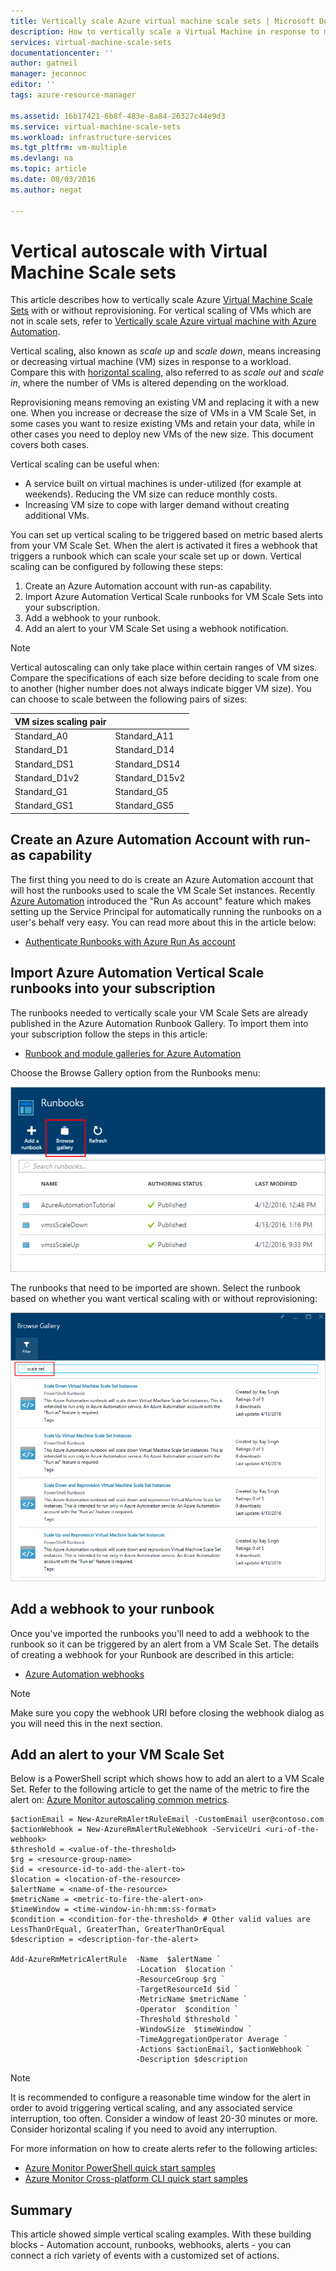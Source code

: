 ```yaml
---
title: Vertically scale Azure virtual machine scale sets | Microsoft Docs
description: How to vertically scale a Virtual Machine in response to monitoring alerts with Azure Automation
services: virtual-machine-scale-sets
documentationcenter: ''
author: gatneil
manager: jeconnoc
editor: ''
tags: azure-resource-manager

ms.assetid: 16b17421-6b8f-483e-8a84-26327c44e9d3
ms.service: virtual-machine-scale-sets
ms.workload: infrastructure-services
ms.tgt_pltfrm: vm-multiple
ms.devlang: na
ms.topic: article
ms.date: 08/03/2016
ms.author: negat

---
```

# Vertical autoscale with Virtual Machine Scale sets
This article describes how to vertically scale Azure [Virtual Machine Scale Sets](https://azure.microsoft.com/services/virtual-machine-scale-sets/) with or without reprovisioning. For vertical scaling of VMs which are not in scale sets, refer to [Vertically scale Azure virtual machine with Azure Automation](../virtual-machines/windows/vertical-scaling-automation.md?toc=%2fazure%2fvirtual-machines%2fwindows%2ftoc.json).

Vertical scaling, also known as *scale up* and *scale down*, means increasing or decreasing virtual machine (VM) sizes in response to a workload. Compare this with [horizontal scaling](virtual-machine-scale-sets-autoscale-overview.md), also referred to as *scale out* and *scale in*, where the number of VMs is altered depending on the workload.

Reprovisioning means removing an existing VM and replacing it with a new one. When you increase or decrease the size of VMs in a VM Scale Set, in some cases you want to resize existing VMs and retain your data, while in other cases you need to deploy new VMs of the new size. This document covers both cases.

Vertical scaling can be useful when:

* A service built on virtual machines is under-utilized (for example at weekends). Reducing the VM size can reduce monthly costs.
* Increasing VM size to cope with larger demand without creating additional VMs.

You can set up vertical scaling to be triggered based on metric based alerts from your VM Scale Set. When the alert is activated it fires a webhook that triggers a runbook which can scale your scale set up or down. Vertical scaling can be configured by following these steps:

1. Create an Azure Automation account with run-as capability.
2. Import Azure Automation Vertical Scale runbooks for VM Scale Sets into your subscription.
3. Add a webhook to your runbook.
4. Add an alert to your VM Scale Set using a webhook notification.

> [!NOTE]
> Vertical autoscaling can only take place within certain ranges of VM sizes. Compare the specifications of each size before deciding to scale from one to another (higher number does not always indicate bigger VM size). You can choose to scale between the following pairs of sizes:
> 
> | VM sizes scaling pair |  |
> | --- | --- |
> | Standard_A0 |Standard_A11 |
> | Standard_D1 |Standard_D14 |
> | Standard_DS1 |Standard_DS14 |
> | Standard_D1v2 |Standard_D15v2 |
> | Standard_G1 |Standard_G5 |
> | Standard_GS1 |Standard_GS5 |
> 
> 

## Create an Azure Automation Account with run-as capability
The first thing you need to do is create an Azure Automation account that will host the runbooks used to scale the VM Scale Set instances. Recently [Azure Automation](https://azure.microsoft.com/services/automation/) introduced the "Run As account" feature which makes setting up the Service Principal for automatically running the runbooks on a user's behalf very easy. You can read more about this in the article below:

* [Authenticate Runbooks with Azure Run As account](../automation/automation-sec-configure-azure-runas-account.md)

## Import Azure Automation Vertical Scale runbooks into your subscription
The runbooks needed to vertically scale your VM Scale Sets are already published in the Azure Automation Runbook Gallery. To import them into your subscription follow the steps in this article:

* [Runbook and module galleries for Azure Automation](../automation/automation-runbook-gallery.md)

Choose the Browse Gallery option from the Runbooks menu:

![Runbooks to be imported][runbooks]

The runbooks that need to be imported are shown. Select the runbook based on whether you want vertical scaling with or without reprovisioning:

![Runbooks gallery][gallery]

## Add a webhook to your runbook
Once you've imported the runbooks you'll need to add a webhook to the runbook so it can be triggered by an alert from a VM Scale Set. The details of creating a webhook for your Runbook are described in this article:

* [Azure Automation webhooks](../automation/automation-webhooks.md)

> [!NOTE]
> Make sure you copy the webhook URI before closing the webhook dialog as you will need this in the next section.
> 
> 

## Add an alert to your VM Scale Set
Below is a PowerShell script which shows how to add an alert to a VM Scale Set. Refer to the following article to get the name of the metric to fire the alert on:
[Azure Monitor autoscaling common metrics](../monitoring-and-diagnostics/insights-autoscale-common-metrics.md).

```
$actionEmail = New-AzureRmAlertRuleEmail -CustomEmail user@contoso.com
$actionWebhook = New-AzureRmAlertRuleWebhook -ServiceUri <uri-of-the-webhook>
$threshold = <value-of-the-threshold>
$rg = <resource-group-name>
$id = <resource-id-to-add-the-alert-to>
$location = <location-of-the-resource>
$alertName = <name-of-the-resource>
$metricName = <metric-to-fire-the-alert-on>
$timeWindow = <time-window-in-hh:mm:ss-format>
$condition = <condition-for-the-threshold> # Other valid values are LessThanOrEqual, GreaterThan, GreaterThanOrEqual
$description = <description-for-the-alert>

Add-AzureRmMetricAlertRule  -Name  $alertName `
                            -Location  $location `
                            -ResourceGroup $rg `
                            -TargetResourceId $id `
                            -MetricName $metricName `
                            -Operator  $condition `
                            -Threshold $threshold `
                            -WindowSize  $timeWindow `
                            -TimeAggregationOperator Average `
                            -Actions $actionEmail, $actionWebhook `
                            -Description $description
```

> [!NOTE]
> It is recommended to configure a reasonable time window for the alert in order to avoid triggering vertical scaling, and any associated service interruption, too often. Consider a window of least 20-30 minutes or more. Consider horizontal scaling if you need to avoid any interruption.
> 
> 

For more information on how to create alerts refer to the following articles:

* [Azure Monitor PowerShell quick start samples](../monitoring-and-diagnostics/insights-powershell-samples.md)
* [Azure Monitor Cross-platform CLI quick start samples](../monitoring-and-diagnostics/insights-cli-samples.md)

## Summary
This article showed simple vertical scaling examples. With these building blocks - Automation account, runbooks, webhooks, alerts - you can connect a rich variety of events with a customized set of actions.

[runbooks]: ./media/virtual-machine-scale-sets-vertical-scale-reprovision/runbooks.png
[gallery]: ./media/virtual-machine-scale-sets-vertical-scale-reprovision/runbooks-gallery.png
